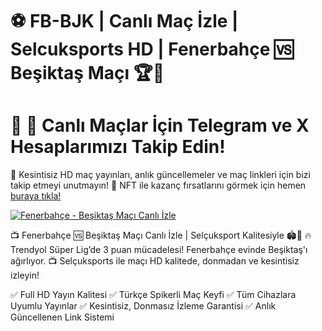 # ⚽ FB-BJK | Canlı Maç İzle | Selcuksports HD | Fenerbahçe 🆚 Beşiktaş Maçı 🏆📡

# 📢 📲 Canlı Maçlar İçin Telegram ve X Hesaplarımızı Takip Edin!
📡 Kesintisiz HD maç yayınları, anlık güncellemeler ve maç linkleri için bizi takip etmeyi unutmayın!
🎯 NFT ile kazanç fırsatlarını görmek için hemen <a href="https://mac.baltaciapart.com/" rel="nofollow">buraya tıkla!</a>

<a href="https://mac.baltaciapart.com/" rel="nofollow"><img src="https://camo.githubusercontent.com/4b593f154653f6e3efe44eb4fab2aa5d904cefd4b72fa7a224b0faa14a647aea/68747470733a2f2f692e706f7374696d672e63632f53517630375850392f53454c43554b53504f5254532d54414e4954494d2e6a7067" alt="Fenerbahçe - Beşiktaş Maçı Canlı İzle" data-canonical-src="https://i.postimg.cc/SQv07XP9/SELCUKSPORTS-TANITIM.jpg" style="max-width: 100%;"></a>

📺 Fenerbahçe 🆚 Beşiktaş Maçı Canlı İzle | Selçuksport Kalitesiyle 🏟️🎥
🔥 Trendyol Süper Lig’de 3 puan mücadelesi! Fenerbahçe evinde Beşiktaş'ı ağırlıyor.
📺 Selçuksports ile maçı HD kalitede, donmadan ve kesintisiz izleyin!

✅ Full HD Yayın Kalitesi
✅ Türkçe Spikerli Maç Keyfi
✅ Tüm Cihazlara Uyumlu Yayınlar
✅ Kesintisiz, Donmasız İzleme Garantisi
✅ Anlık Güncellenen Link Sistemi
